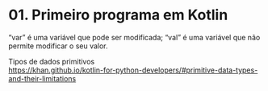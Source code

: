 

<br/>01. Primeiro programa em Kotlin<br/>
=================
“var” é uma variável que pode ser modificada;
“val” é uma variável que não permite modificar o seu valor.

Tipos de dados primitivos <br/>
https://khan.github.io/kotlin-for-python-developers/#primitive-data-types-and-their-limitations


